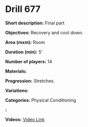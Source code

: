 # Drill 677

**Short description:**
Final part

**Objectives:**
Recovery and cool down.

**Area (mxm):**
Room

**Duration (min):**
5'

**Number of players:**
14

**Materials:**


**Progression:**
Stretches.

**Variations:**


**Categories:**
Physical Conditioning

**:**


**Videos:**
[Video Link](https://www.youtube.com/embed/ZfikmIeDboo)

